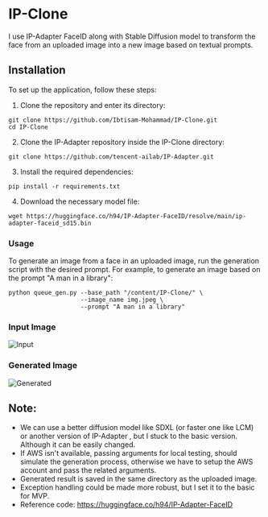 # IP-Clone
I use IP-Adapter FaceID along with Stable Diffusion model to transform the face from an uploaded image into a new image based on textual prompts.

## Installation

To set up the application, follow these steps:

1. Clone the repository and enter its directory:

```
git clone https://github.com/Ibtisam-Mohammad/IP-Clone.git
cd IP-Clone
```
2. Clone the IP-Adapter repository inside the IP-Clone directory:

```
git clone https://github.com/tencent-ailab/IP-Adapter.git
```
3. Install the required dependencies:

```
pip install -r requirements.txt
```
4. Download the necessary model file:

```
wget https://huggingface.co/h94/IP-Adapter-FaceID/resolve/main/ip-adapter-faceid_sd15.bin
```
### Usage

To generate an image from a face in an uploaded image, run the generation script with the desired prompt. 
For example, to generate an image based on the prompt "A man in a library":

```
python queue_gen.py --base_path "/content/IP-Clone/" \
                    --image_name img.jpeg \
                    --prompt "A man in a library"
```
### Input Image
![Input](https://github.com/Ibtisam-Mohammad/IP-Clone/assets/63063432/f739d9af-34e7-4735-87fe-d105ac9fcb03)
### Generated Image
![Generated](https://github.com/Ibtisam-Mohammad/IP-Clone/assets/63063432/ac27480c-6c3a-4b29-bf23-8f49b3de88d6)

## Note:
- We can use a better diffusion model like SDXL (or faster one like LCM) or another version of IP-Adapter , but I stuck to the basic version. Although it can be easily changed.
- If AWS isn't available, passing arguments for local testing, should simulate the generation process, otherwise we have to setup the AWS account and pass the related arguments.
- Generated result is saved in the same directory as the uploaded image.
- Exception handling could be made more robust, but I set it to the basic for MVP.
- Reference code: https://huggingface.co/h94/IP-Adapter-FaceID